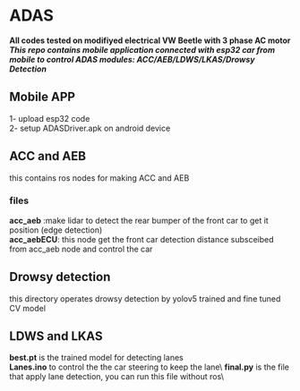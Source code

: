 # ADAS
**All codes tested on modifiyed electrical VW Beetle with 3 phase AC motor**\
***This repo contains mobile application connected with esp32 car from mobile to control ADAS modules: ACC/AEB/LDWS/LKAS/Drowsy Detection***

## Mobile APP
1- upload esp32 code \
2- setup ADASDriver.apk on android device

## ACC and AEB
this contains ros nodes for making ACC and AEB
### files
**acc_aeb** :make lidar to detect the rear bumper of the front car to get it position (edge detection)\
**acc_aebECU**: this node get the front car detection distance subsceibed from acc_aeb node and control the car
## Drowsy detection
this directory operates drowsy detection by yolov5 trained and fine tuned CV model
## LDWS and LKAS
**best.pt** is the trained model for detecting lanes\
**Lanes.ino** to control the the car steering to keep the lane\ 
**final.py** is the file that apply lane detection, you can run this file without ros\ 
